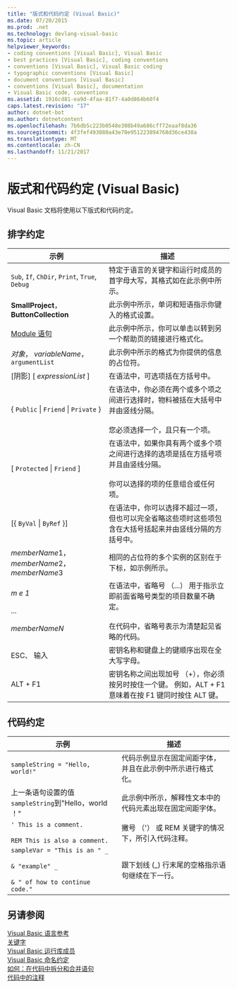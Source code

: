 ```yaml
---
title: "版式和代码约定 (Visual Basic)"
ms.date: 07/20/2015
ms.prod: .net
ms.technology: devlang-visual-basic
ms.topic: article
helpviewer_keywords:
- coding conventions [Visual Basic], Visual Basic
- best practices [Visual Basic], coding conventions
- conventions [Visual Basic], Visual Basic coding
- typographic conventions [Visual Basic]
- document conventions [Visual Basic]
- conventions [Visual Basic], documentation
- Visual Basic code, conventions
ms.assetid: 1916cd81-ea9d-4faa-81f7-4a0d864b60f4
caps.latest.revision: "17"
author: dotnet-bot
ms.author: dotnetcontent
ms.openlocfilehash: 7b6db5c223b0548e308b49a686cff72eaaf8da36
ms.sourcegitcommit: 4f3fef493080a43e70e951223894768d36ce430a
ms.translationtype: MT
ms.contentlocale: zh-CN
ms.lasthandoff: 11/21/2017
---
```

# <a name="typographic-and-code-conventions-visual-basic"></a>版式和代码约定 (Visual Basic)
Visual Basic 文档将使用以下版式和代码约定。  
  
## <a name="typographic-conventions"></a>排字约定  
  
|示例|描述|  
|-------------|-----------------|  
|`Sub`, `If`, `ChDir`, `Print`, `True`, `Debug`|特定于语言的关键字和运行时成员的首字母大写，其格式如在此示例中所示。|  
|**SmallProject**， **ButtonCollection**|此示例中所示，单词和短语指示你键入的格式设置。|  
|[Module 语句](../../visual-basic/language-reference/statements/module-statement.md)|此示例中所示，你可以单击以转到另一个帮助页的链接进行格式化。|  
|*对象*， *variableName*，`argumentList`|此示例中所示的格式为你提供的信息的占位符。|  
|[阴影] [ *expressionList* ]|在语法中，可选项括在方括号中。|  
|{ `Public` &#124; `Friend` &#124; `Private` }|在语法中，你必须在两个或多个项之间进行选择时，物料被括在大括号中并由竖线分隔。<br /><br /> 您必须选择一个，且只有一个项。|  
|[ `Protected` &#124; `Friend` ]|在语法中，如果你具有两个或多个项之间进行选择的选项是括在方括号项并且由竖线分隔。<br /><br /> 你可以选择的项的任意组合或任何项。|  
|[{ `ByVal` &#124; `ByRef` }]|在语法中，你可以选择不超过一项，但也可以完全省略这些项时这些项包含在大括号括起来并由竖线分隔的方括号中。|  
|*memberName*1， *memberName*2， *memberName*3|相同的占位符的多个实例的区别在于下标，如示例所示。|  
|*m e 1*<br /><br /> ...<br /><br /> *memberNameN*|在语法中，省略号 （...） 用于指示立即前面省略号类型的项目数量不确定。<br /><br /> 在代码中，省略号表示为清楚起见省略的代码。|  
|ESC、 输入|密钥名称和键盘上的键顺序出现在全大写字母。|  
|ALT + F1|密钥名称之间出现加号 （+），你必须按另时按住一个键。 例如，ALT + F1 意味着在按 F1 键同时按住 ALT 键。|  
  
## <a name="code-conventions"></a>代码约定  
  
|示例|描述|  
|-------------|-----------------|  
|`sampleString = "Hello, world!"`|代码示例显示在固定间距字体，并且在此示例中所示进行格式化。|  
|上一条语句设置的值`sampleString`到"Hello，world ！"|此示例中所示，解释性文本中的代码元素出现在固定间距字体。|  
|`' This is a comment.`<br /><br /> `REM This is also a comment.`|撇号 （'） 或 REM 关键字的情况下，所引入代码注释。|  
|`sampleVar = "This is an " _`<br /><br /> `& "example" _`<br /><br /> `& " of how to continue code."`|跟下划线 (_) 行末尾的空格指示语句继续在下一行。|  
  
## <a name="see-also"></a>另请参阅  
 [Visual Basic 语言参考](../../visual-basic/language-reference/index.md)  
 [关键字](../../visual-basic/language-reference/keywords/index.md)  
 [Visual Basic 运行库成员](../../visual-basic/language-reference/runtime-library-members.md)  
 [Visual Basic 命名约定](../../visual-basic/programming-guide/program-structure/naming-conventions.md)  
 [如何：在代码中拆分和合并语句](../../visual-basic/programming-guide/program-structure/how-to-break-and-combine-statements-in-code.md)  
 [代码中的注释](../../visual-basic/programming-guide/program-structure/comments-in-code.md)

